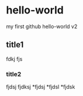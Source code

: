 # hello-world
my first github hello-world v2
## title1
fdkj
fjs
### title2
fjdsj
fjdksj
  *fjdsj
  *fjdsl
  *fjdsk
